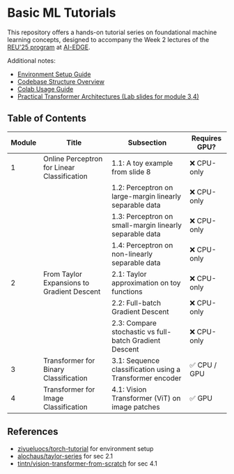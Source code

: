# Basic ML Tutorials

This repository offers a hands-on tutorial series on foundational machine learning concepts, designed to accompany the Week 2 lectures of the [REU'25 program](https://reu-ai-edge-osu.github.io/lectures.html) at [AI-EDGE](https://aiedge.osu.edu/).

Additional notes:
- [Environment Setup Guide](./notes/env.md)
- [Codebase Structure Overview](./notes/codebase.md)
- [Colab Usage Guide](./notes/colab.md)
- [Practical Transformer Architectures (Lab slides for module 3,4)](./notes/transformers_arch.pdf)

## Table of Contents

| Module | Title                                       | Subsection                                              | Requires GPU? |
| ------ | ------------------------------------------- | ------------------------------------------------------- | ------------- |
| 1      | Online Perceptron for Linear Classification | 1.1: A toy example from slide 8                         | ❌ CPU-only    |
|        |                                             | 1.2: Perceptron on large-margin linearly separable data | ❌ CPU-only    |
|        |                                             | 1.3: Perceptron on small-margin linearly separable data | ❌ CPU-only    |
|        |                                             | 1.4: Perceptron on non-linearly separable data          | ❌ CPU-only    |
| 2      | From Taylor Expansions to Gradient Descent  | 2.1: Taylor approximation on toy functions              | ❌ CPU-only    |
|        |                                             | 2.2: Full-batch Gradient Descent                        | ❌ CPU-only    |
|        |                                             | 2.3: Compare stochastic vs full-batch Gradient Descent  | ❌ CPU-only    |
| 3      | Transformer for Binary Classification       | 3.1: Sequence classification using a Transformer encoder| ✅ CPU / GPU   |
| 4      | Transformer for Image Classification        | 4.1: Vision Transformer (ViT) on image patches          | ✅ GPU         |


## References
- [ziyueluocs/torch-tutorial](https://github.com/ziyueluocs/torch-tutorial) for environment setup
- [alochaus/taylor-series](https://github.com/alochaus/taylor-series) for sec 2.1
- [tintn/vision-transformer-from-scratch](https://github.com/tintn/vision-transformer-from-scratch) for sec 4.1
